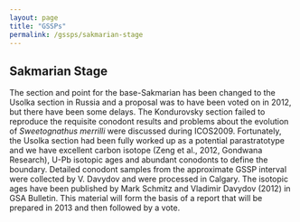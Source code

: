 ```yaml
---
layout: page
title: "GSSPs"
permalink: /gssps/sakmarian-stage
---
```

## Sakmarian Stage

The section and point for the base-Sakmarian has been changed to the Usolka section in Russia and a proposal was to have been voted on in 2012, but there have been some delays. The Kondurovsky section failed to reproduce the requisite conodont results and problems about the evolution of _Sweetognathus merrilli_ were discussed during ICOS2009. Fortunately, the Usolka section had been fully worked up as a potential parastratotype and we have excellent carbon isotope (Zeng et al., 2012, Gondwana Research), U-Pb isotopic ages and abundant conodonts to define the boundary. Detailed conodont samples from the approximate GSSP interval were collected by V. Davydov and were processed in Calgary. The isotopic ages have been published by Mark Schmitz and Vladimir Davydov (2012) in GSA Bulletin. This material will form the basis of a report that will be prepared in 2013 and then followed by a vote.
